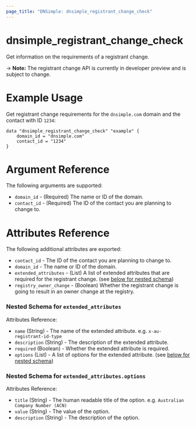 ```yaml
---
page_title: "DNSimple: dnsimple_registrant_change_check"
---
```


# dnsimple\_registrant_change_check

Get information on the requirements of a registrant change.

-> **Note:** The registrant change API is currently in developer preview and is subject to change.

# Example Usage

Get registrant change requirements for the `dnsimple.com` domain and the contact with ID `1234`:

```hcl
data "dnsimple_registrant_change_check" "example" {
    domain_id = "dnsimple.com"
    contact_id = "1234"
}
```

# Argument Reference

The following arguments are supported:

* `domain_id` - (Required) The name or ID of the domain.
* `contact_id` - (Required) The ID of the contact you are planning to change to.

# Attributes Reference

The following additional attributes are exported:

* `contact_id` - The ID of the contact you are planning to change to.
* `domain_id` - The name or ID of the domain.
* `extended_attributes` - (List) A list of extended attributes that are required for the registrant change. (see [below for nested schema](#nestedblock--extended_attributes))
* `registry_owner_change` - (Boolean) Whether the registrant change is going to result in an owner change at the registry.

<a id="nestedblock--extended_attributes"></a>

### Nested Schema for `extended_attributes`

Attributes Reference:

- `name` (String) - The name of the extended attribute. e.g. `x-au-registrant-id-type`
- `description` (String) - The description of the extended attribute.
- `required` (Boolean) - Whether the extended attribute is required.
- `options` (List) - A list of options for the extended attribute. (see [below for nested schema](#nestedblock--options))

<a id="nestedblock--options"></a>

### Nested Schema for `extended_attributes.options`

Attributes Reference:

- `title` (String) - The human readable title of the option. e.g. `Australian Company Number (ACN)`
- `value` (String) - The value of the option.
- `description` (String) - The description of the option.

